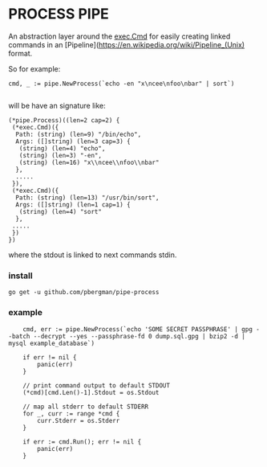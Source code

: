 # PROCESS PIPE

An abstraction layer around the [exec.Cmd](https://golang.org/pkg/os/exec/#Cmd) for easily creating linked commands in an [Pipeline](https://en.wikipedia.org/wiki/Pipeline_(Unix) format.

So for example:

```
cmd, _ := pipe.NewProcess(`echo -en "x\ncee\nfoo\nbar" | sort`)
   
```

will be have an signature like:

```
(*pipe.Process)((len=2 cap=2) {
 (*exec.Cmd)({
  Path: (string) (len=9) "/bin/echo",
  Args: ([]string) (len=3 cap=3) {
   (string) (len=4) "echo",
   (string) (len=3) "-en",
   (string) (len=16) "x\\ncee\\nfoo\\nbar"
  },
  .....
 }),
 (*exec.Cmd)({
  Path: (string) (len=13) "/usr/bin/sort",
  Args: ([]string) (len=1 cap=1) {
   (string) (len=4) "sort"
  },
 .....
 })
})

```

where the stdout is linked to next commands stdin. 

### install

```
go get -u github.com/pbergman/pipe-process
```

### example

```
    cmd, err := pipe.NewProcess(`echo 'SOME SECRET PASSPHRASE' | gpg --batch --decrypt --yes --passphrase-fd 0 dump.sql.gpg | bzip2 -d | mysql example_database`)

    if err != nil {
        panic(err)
    }

    // print command output to default STDOUT
    (*cmd)[cmd.Len()-1].Stdout = os.Stdout

    // map all stderr to default STDERR
    for _, curr := range *cmd {        
        curr.Stderr = os.Stderr		
    }
    
    if err := cmd.Run(); err != nil {
        panic(err) 
    }
```
